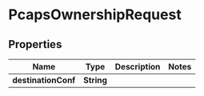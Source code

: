# PcapsOwnershipRequest

## Properties
Name | Type | Description | Notes
------------ | ------------- | ------------- | -------------
**destinationConf** | **String** |  | 
